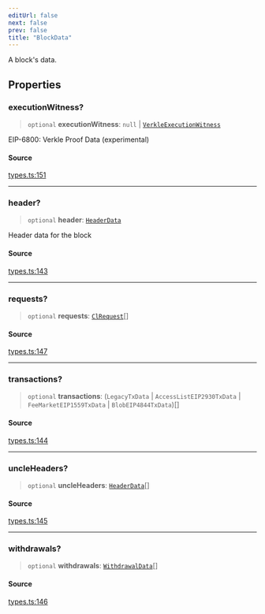 ```yaml
---
editUrl: false
next: false
prev: false
title: "BlockData"
---
```


A block's data.

## Properties

### executionWitness?

> `optional` **executionWitness**: `null` \| [`VerkleExecutionWitness`](/reference/tevm/block/interfaces/verkleexecutionwitness/)

EIP-6800: Verkle Proof Data (experimental)

#### Source

[types.ts:151](https://github.com/evmts/tevm-monorepo/blob/main/packages/block/src/types.ts#L151)

***

### header?

> `optional` **header**: [`HeaderData`](/reference/tevm/block/interfaces/headerdata/)

Header data for the block

#### Source

[types.ts:143](https://github.com/evmts/tevm-monorepo/blob/main/packages/block/src/types.ts#L143)

***

### requests?

> `optional` **requests**: [`ClRequest`](/reference/tevm/block/classes/clrequest/)[]

#### Source

[types.ts:147](https://github.com/evmts/tevm-monorepo/blob/main/packages/block/src/types.ts#L147)

***

### transactions?

> `optional` **transactions**: (`LegacyTxData` \| `AccessListEIP2930TxData` \| `FeeMarketEIP1559TxData` \| `BlobEIP4844TxData`)[]

#### Source

[types.ts:144](https://github.com/evmts/tevm-monorepo/blob/main/packages/block/src/types.ts#L144)

***

### uncleHeaders?

> `optional` **uncleHeaders**: [`HeaderData`](/reference/tevm/block/interfaces/headerdata/)[]

#### Source

[types.ts:145](https://github.com/evmts/tevm-monorepo/blob/main/packages/block/src/types.ts#L145)

***

### withdrawals?

> `optional` **withdrawals**: [`WithdrawalData`](/reference/tevm/utils/type-aliases/withdrawaldata/)[]

#### Source

[types.ts:146](https://github.com/evmts/tevm-monorepo/blob/main/packages/block/src/types.ts#L146)
